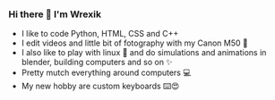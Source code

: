 ### Hi there 👋 I'm Wrexik
- I like to code Python, HTML, CSS and C++
- I edit videos and little bit of fotography with my Canon M50 📸
- I also like to play with linux 🐧 and do simulations and animations in blender, building computers and so on ✨
- Pretty mutch everything around computers 💻
- My new hobby are custom keyboards ⌨️😍
